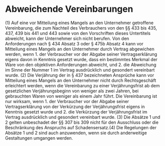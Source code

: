 # Abweichende Vereinbarungen

(1) Auf eine vor Mitteilung eines Mangels an den Unternehmer getroffene Vereinbarung, die zum Nachteil des Verbrauchers von den §§ 433 bis 435, 437, 439 bis 441 und 443 sowie von den Vorschriften dieses Untertitels abweicht, kann der Unternehmer sich nicht berufen. Von den Anforderungen nach § 434 Absatz 3 oder § 475b Absatz 4 kann vor Mitteilung eines Mangels an den Unternehmer durch Vertrag abgewichen werden, wenn  1.
 der Verbraucher vor der Abgabe seiner Vertragserklärung eigens davon in Kenntnis gesetzt wurde, dass ein bestimmtes Merkmal der Ware von den objektiven Anforderungen abweicht, und
 2.
 die Abweichung im Sinne der Nummer 1 im Vertrag ausdrücklich und gesondert vereinbart wurde.
(2) Die Verjährung der in § 437 bezeichneten Ansprüche kann vor Mitteilung eines Mangels an den Unternehmer nicht durch Rechtsgeschäft erleichtert werden, wenn die Vereinbarung zu einer Verjährungsfrist ab dem gesetzlichen Verjährungsbeginn von weniger als zwei Jahren, bei gebrauchten Waren von weniger als einem Jahr führt. Die Vereinbarung ist nur wirksam, wenn  1.
 der Verbraucher vor der Abgabe seiner Vertragserklärung von der Verkürzung der Verjährungsfrist eigens in Kenntnis gesetzt wurde und
 2.
 die Verkürzung der Verjährungsfrist im Vertrag ausdrücklich und gesondert vereinbart wurde.
(3) Die Absätze 1 und 2 gelten unbeschadet der §§ 307 bis 309 nicht für den Ausschluss oder die Beschränkung des Anspruchs auf Schadensersatz.(4) Die Regelungen der Absätze 1 und 2 sind auch anzuwenden, wenn sie durch anderweitige Gestaltungen umgangen werden. 

